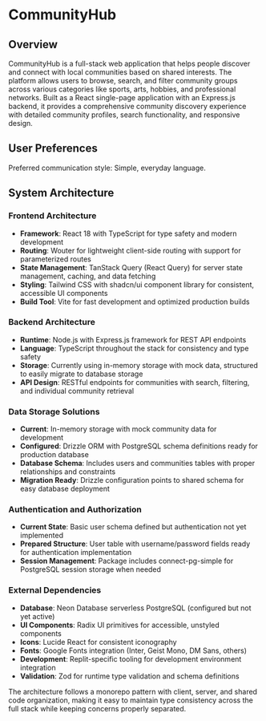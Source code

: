 # CommunityHub

## Overview

CommunityHub is a full-stack web application that helps people discover and connect with local communities based on shared interests. The platform allows users to browse, search, and filter community groups across various categories like sports, arts, hobbies, and professional networks. Built as a React single-page application with an Express.js backend, it provides a comprehensive community discovery experience with detailed community profiles, search functionality, and responsive design.

## User Preferences

Preferred communication style: Simple, everyday language.

## System Architecture

### Frontend Architecture
- **Framework**: React 18 with TypeScript for type safety and modern development
- **Routing**: Wouter for lightweight client-side routing with support for parameterized routes
- **State Management**: TanStack Query (React Query) for server state management, caching, and data fetching
- **Styling**: Tailwind CSS with shadcn/ui component library for consistent, accessible UI components
- **Build Tool**: Vite for fast development and optimized production builds

### Backend Architecture
- **Runtime**: Node.js with Express.js framework for REST API endpoints
- **Language**: TypeScript throughout the stack for consistency and type safety
- **Storage**: Currently using in-memory storage with mock data, structured to easily migrate to database storage
- **API Design**: RESTful endpoints for communities with search, filtering, and individual community retrieval

### Data Storage Solutions
- **Current**: In-memory storage with mock community data for development
- **Configured**: Drizzle ORM with PostgreSQL schema definitions ready for production database
- **Database Schema**: Includes users and communities tables with proper relationships and constraints
- **Migration Ready**: Drizzle configuration points to shared schema for easy database deployment

### Authentication and Authorization
- **Current State**: Basic user schema defined but authentication not yet implemented
- **Prepared Structure**: User table with username/password fields ready for authentication implementation
- **Session Management**: Package includes connect-pg-simple for PostgreSQL session storage when needed

### External Dependencies
- **Database**: Neon Database serverless PostgreSQL (configured but not yet active)
- **UI Components**: Radix UI primitives for accessible, unstyled components
- **Icons**: Lucide React for consistent iconography
- **Fonts**: Google Fonts integration (Inter, Geist Mono, DM Sans, others)
- **Development**: Replit-specific tooling for development environment integration
- **Validation**: Zod for runtime type validation and schema definitions

The architecture follows a monorepo pattern with client, server, and shared code organization, making it easy to maintain type consistency across the full stack while keeping concerns properly separated.